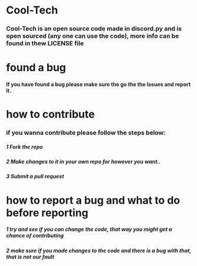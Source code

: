 # Cool-Tech

### Cool-Tech is an open source code made in discord.py and is open sourced (any one can use the code), more info can be found in thew LICENSE file


#  found a bug 


####  If you have found a bug please make sure the go the the Issues and report it.

# how to contribute

### if you wanna contribute please follow the steps below:

##### 1 Fork the repo
##### 2 Make changes to it in your own repo for however you want..
##### 3 Submit a pull request


# how to report a bug and what to do before reporting

##### 1 try and see if you can change the code, that way you might get a chance of contributing
##### 2 make sure if you made changes to the code and there is a bug with that, that is not our fault
